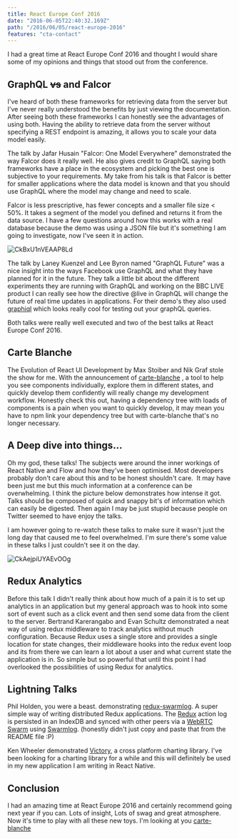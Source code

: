 ```yaml
---
title: React Europe Conf 2016
date: "2016-06-05T22:40:32.169Z"
path: "/2016/06/05/react-europe-2016"
features: "cta-contact"
---
```


I had a great time at React Europe Conf 2016 and thought I would share some of my opinions and things that stood out from the conference.

## GraphQL <del>vs</del> and Falcor

I've heard of both these frameworks for retrieving data from the server but I've never really understood the benefits by just viewing the documentation. After seeing both these frameworks I can honestly see the advantages of using both. Having the ability to retrieve data from the server without specifying a REST endpoint is amazing, it allows you to scale your data model easily.

The talk by Jafar Husain "Falcor: One Model Everywhere" demonstrated the way Falcor does it really well. He also gives credit to GraphQL saying both frameworks have a place in the ecosystem and picking the best one is subjective to your requirements. My take from his talk is that Falcor is better for smaller applications where the data model is known and that you should use GraphQL where the model may change and need to scale.

Falcor is less prescriptive, has fewer concepts and a smaller file size < 50%. It takes a segment of the model you defined and returns it from the data source. I have a few questions around how this works with a real database because the demo was using a JSON file but it's something I am going to investigate, now I've seen it in action.

![CkBxU1nVEAAP8Ld](/images/CkBxU1nVEAAP8Ld.jpg)

The talk by Laney Kuenzel and Lee Byron named "GraphQL Future" was a nice insight into the ways Facebook use GraphQL and what they have planned for it in the future. They talk a little bit about the different experiments they are running with GraphQL and working on the BBC LIVE product I can really see how the directive @live in GraphQL will change the future of real time updates in applications. For their demo's they also used [graphiql](https://github.com/graphql/graphiql) which looks really cool for testing out your graphQL queries.

Both talks were really well executed and two of the best talks at React Europe Conf 2016.

## Carte Blanche

The Evolution of React UI Development by Max Stoiber and Nik Graf stole the show for me. With the announcement of [carte-blanche](https://github.com/carteb/carte-blanche) , a tool to help you see components individually, explore them in different states, and quickly develop them confidently will really change my development workflow. Honestly check this out, having a dependency tree with loads of components is a pain when you want to quickly develop, it may mean you have to npm link your dependency tree but with carte-blanche that's no longer necessary.

## A Deep dive into things...

Oh my god, these talks! The subjects were around the inner workings of React Native and Flow and how they've been optimised. Most developers probably don't care about this and to be honest shouldn't care.  It may have been just me but this much information at a conference can be overwhelming. I think the picture below demonstrates how intense it got. Talks should be composed of quick and snappy bit's of information which can easily be digested. Then again I may be just stupid because people on Twitter seemed to have enjoy the talks.

I am however going to re-watch these talks to make sure it wasn't just the long day that caused me to feel overwhelmed. I'm sure there's some value in these talks I just couldn't see it on the day.

![CkAejpiUYAEvOOg](/images/CkAejpiUYAEvOOg.jpg)

## Redux Analytics

Before this talk I didn't really think about how much of a pain it is to set up analytics in an application but my general approach was to hook into some sort of event such as a click event and then send some data from the client to the server. Bertrand Karerangabo and Evan Schultz demonstrated a neat way of using redux middleware to track analytics without much configuration. Because Redux uses a single store and provides a single location for state changes, their middleware hooks into the redux event loop and its from there we can learn a lot about a user and what current state the application is in. So simple but so powerful that until this point I had overlooked the possibilities of using Redux for analytics.

## Lightning Talks

Phil Holden, you were a beast. demonstrating [redux-swarmlog](https://github.com/philholden/redux-swarmlog). A super simple way of writing distributed Redux applications. The [Redux](https://github.com/reactjs/redux) action log is persisted in an IndexDB and synced with other peers via a [WebRTC Swarm](https://github.com/mafintosh/webrtc-swarm) using [Swarmlog](https://github.com/substack/swarmlog). (honestly didn't just copy and paste that from the README file :P)

Ken Wheeler demonstrated [Victory](https://github.com/FormidableLabs/victory), a cross platform charting library. I've been looking for a charting library for a while and this will definitely be used in my new application I am writing in React Native.

## Conclusion

I had an amazing time at React Europe 2016 and certainly recommend going next year if you can. Lots of insight, Lots of swag and great atmosphere. Now it's time to play with all these new toys. I'm looking at you [carte-blanche](https://github.com/carteb/carte-blanche)
